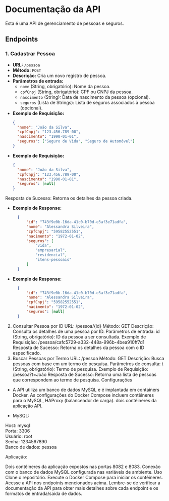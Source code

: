 # Documentação da API

Esta é uma API de gerenciamento de pessoas e seguros.

## Endpoints

### 1. Cadastrar Pessoa

- **URL:** `/pessoa`
- **Método:** `POST`
- **Descrição:** Cria um novo registro de pessoa.
- **Parâmetros de entrada:**
    - `nome` (String, obrigatório): Nome da pessoa.
    - `cpfCnpj` (String, obrigatório): CPF ou CNPJ da pessoa.
    - `nascimento` (String): Data de nascimento da pessoa (opcional).
    - `seguros` (Lista de Strings): Lista de seguros associados à pessoa (opcional).
- **Exemplo de Requisição:**
  ```json
  {
    "nome": "João da Silva",
    "cpfCnpj": "123.456.789-00",
    "nascimento": "1990-01-01",
    "seguros": ["Seguro de Vida", "Seguro de Automóvel"]
  }

- **Exemplo de Requisição:**
  ```json
  {
    "nome": "João da Silva",
    "cpfCnpj": "123.456.789-00",
    "nascimento": "1990-01-01",
    "seguros": [null]
  }

Resposta de Sucesso: Retorna os detalhes da pessoa criada.

- **Exemplo de Response:**
  ```json
    {
        "id": "743f9e0b-16da-41c0-b70d-e3af3e71adfa",
        "nome": "Alessandra Silveira",
        "cpfCnpj": "59582552551",
        "nacimento": "1972-01-02",
        "seguros": [
            "vida",
            "empresarial",
            "residencial",
            "itens-pessoais"
        ]
    }  

- **Exemplo de Response:**
  ```json
    {
        "id": "743f9e0b-16da-41c0-b70d-e3af3e71adfa",
        "nome": "Alessandra Silveira",
        "cpfCnpj": "59582552551",
        "nacimento": "1972-01-02",
        "seguros": [null]
    } 

2. Consultar Pessoa por ID
   URL: /pessoa/{id}
   Método: GET
   Descrição: Consulta os detalhes de uma pessoa por ID.
   Parâmetros de entrada:
   id (String, obrigatório): ID da pessoa a ser consultada.
   Exemplo de Requisição:
   /pessoa/cafc5729-a332-448a-996b-4bea910ff7d1
   Resposta de Sucesso: Retorna os detalhes da pessoa com o ID especificado.
3. Buscar Pessoas por Termo
   URL: /pessoa
   Método: GET
   Descrição: Busca pessoas com base em um termo de pesquisa.
   Parâmetros de consulta:
   t (String, obrigatório): Termo de pesquisa.
   Exemplo de Requisição:
   /pessoa?t=João
   Resposta de Sucesso: Retorna uma lista de pessoas que correspondem ao termo de pesquisa.
   Configurações  


- A API utiliza um banco de dados MySQL e é implantada em containers Docker. As configurações do Docker Compose incluem contêineres para o MySQL, HAProxy (balanceador de carga). dois contêineres da aplicação API.


- MySQL:

Host: mysql   
Porta: 3306   
Usuário: root  
Senha: 1234567890  
Banco de dados: pessoa  

Aplicação:

Dois contêineres da aplicação expostos nas portas 8082 e 8083.
Conexão com o banco de dados MySQL configurada nas variáveis de ambiente.
Uso
Clone o repositório.
Execute o Docker Compose para iniciar os contêineres.
Acesse a API nos endpoints mencionados acima.
Lembre-se de verificar a documentação da API para obter mais detalhes sobre cada endpoint e os formatos de entrada/saída de dados.